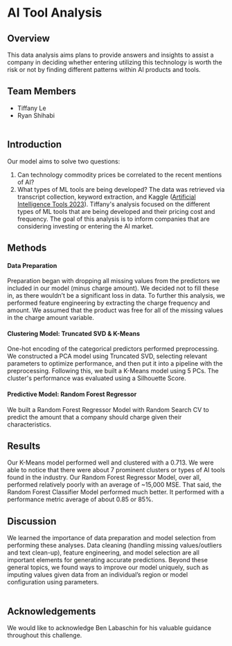 # AI Tool Analysis

## Overview
This data analysis aims plans to provide answers and insights to assist a company in deciding whether entering 
utilizing this technology is worth the risk or not by finding different patterns within AI products and tools.

## Team Members
- Tiffany Le
- Ryan Shihabi
<br></br>


## Introduction
Our model aims to solve two questions: 
1) Can technology commodity prices be correlated to the recent mentions of AI?
2) What types of ML tools are being developed?
The data was retrieved via transcript collection, keyword extraction, and Kaggle ([Artificial Intelligence Tools 2023](https://www.kaggle.com/datasets/muhammadtalhaawan/ai-5000-tools-2023)). Tiffany's analysis focused on the different types of ML tools that are being developed and their pricing cost and frequency. The goal of this analysis is to inform companies that are considering investing or entering the AI market.

## Methods
#### Data Preparation
Preparation began with dropping all missing values from the predictors we included in our model (minus charge amount). We decided not to fill these in, as there wouldn’t be a significant loss in data. To further this analysis, we performed feature engineering by extracting the charge frequency and amount. We assumed that the product was free for all of the missing values in the charge amount variable.

#### Clustering Model: Truncated SVD & K-Means
One-hot encoding of the categorical predictors performed preprocessing.
We constructed a PCA model using Truncated SVD, selecting relevant parameters to optimize performance, and then put it into a pipeline with the preprocessing. Following this, we built a K-Means model using 5 PCs. The cluster's performance was evaluated using a Silhouette Score.

#### Predictive Model: Random Forest Regressor
We built a Random Forest Regressor Model with Random Search CV to predict the amount that a company should charge given their characteristics.

## Results
Our K-Means model performed well and clustered with a 0.713. We were able to notice that there were about 7 prominent clusters or types of AI tools found in the industry. Our Random Forest Regressor Model, over all, performed relatively poorly with an average of ~15,000 MSE. That said, the Random Forest Classifier Model performed much better. It performed with a performance metric average of about 0.85 or 85%. 

## Discussion
We learned the importance of data preparation and model selection from performing these analyses. Data cleaning (handling missing values/outliers and text clean-up), feature engineering, and model selection are all important elements for generating accurate predictions. Beyond these general topics, we found ways to improve our model uniquely, such as imputing values given data from an individual’s region or model configuration using parameters.
<br></br>


## Acknowledgements
We would like to acknowledge Ben Labaschin for his valuable guidance throughout this challenge. 


